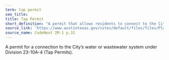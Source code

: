 ```yaml
---
term: tap permit
seo_title: 
title: Tap Permit
short_definition: "A permit that allows residents to connect to the City's water or wastewater system."
source_link: 'https://www.austintexas.gov/sites/default/files/files/Planning/CodeNEXT/ALDC_PRD_23_LandDevelopmentCode_Combined_2017_0130_web.pdf'
source_name: CodeNext 2M-1 p.31
---
```



A permit for a connection to the City’s water or wastewater system under Division 23-10A-4 (Tap Permits).